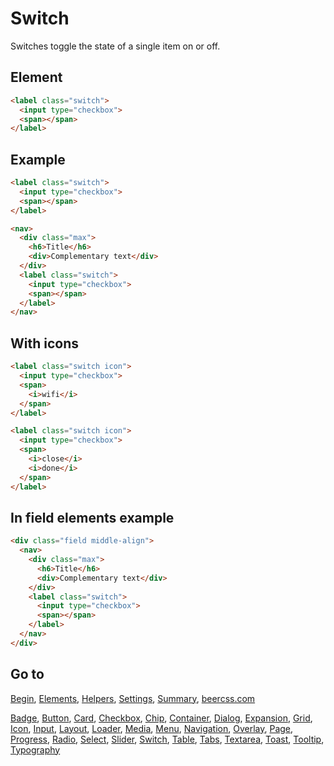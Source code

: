 # Switch

Switches toggle the state of a single item on or off.

## Element

```html
<label class="switch">
  <input type="checkbox">
  <span></span>
</label>
```

## Example

```html
<label class="switch">
  <input type="checkbox">
  <span></span>
</label>

<nav>
  <div class="max">
    <h6>Title</h6>
    <div>Complementary text</div>
  </div>
  <label class="switch">
    <input type="checkbox">
    <span></span>
  </label>
</nav>
```

## With icons

```html
<label class="switch icon">
  <input type="checkbox">
  <span>
    <i>wifi</i>
  </span>
</label>

<label class="switch icon">
  <input type="checkbox">
  <span>
    <i>close</i>
    <i>done</i>
  </span>
</label>
```

## In field elements example

```html
<div class="field middle-align">
  <nav>
    <div class="max">
      <h6>Title</h6>
      <div>Complementary text</div>
    </div>
    <label class="switch">
      <input type="checkbox">
      <span></span>
    </label>
  </nav>
</div>
```


## Go to

[Begin](INDEX.md), [Elements](ELEMENTS.md), [Helpers](HELPERS.md), [Settings](SETTINGS.md), [Summary](SUMMARY.md), [beercss.com](https://www.beercss.com)

[Badge](BADGE.md), [Button](BUTTON.md), [Card](CARD.md), [Checkbox](CHECKBOX.md), [Chip](CHIP.md), [Container](CONTAINER.md), [Dialog](DIALOG.md), [Expansion](EXPANSION.md), [Grid](GRID.md), [Icon](ICON.md), [Input](INPUT.md), [Layout](LAYOUT.md), [Loader](LOADER.md), [Media](MEDIA.md), [Menu](MENU.md), [Navigation](NAVIGATION.md), [Overlay](OVERLAY.md), [Page](PAGE.md), [Progress](PROGRESS.md), [Radio](RADIO.md), [Select](SELECT.md), [Slider](SLIDER.md), [Switch](SWITCH.md), [Table](TABLE.md), [Tabs](TABS.md), [Textarea](TEXTAREA.md), [Toast](TOAST.md), [Tooltip](TOOLTIP.md), [Typography](TYPOGRAPHY.md)